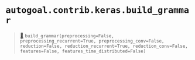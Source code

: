 # `autogoal.contrib.keras.build_grammar`

> [📝](https://github.com/autogoal/autogoal/blob/master/autogoal/contrib/keras/_grammars.py#L80)
> `build_grammar(preprocessing=False, preprocessing_recurrent=True, preprocessing_conv=False, reduction=False, reduction_recurrent=True, reduction_conv=False, features=False, features_time_distributed=False)`

